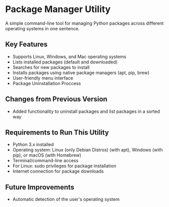  # Package Manager Utility
 A simple command-line tool for managing Python packages across different operating systems in one sentence.
 ## Key Features
 - Supports Linux, Windows, and Mac operating systems
 - Lists installed packages (default and downloaded)
 - Searches for new packages to install
 - Installs packages using native package managers (apt, pip, brew)
 - User-friendly menu interface
 - Package Uninstallation Proccess
 ## Changes from Previous Version
 - Added functionality to uninstall packages and list packages in a sorted way
 ## Requirements to Run This Utility
 - Python 3.x installed
 - Operating system: Linux (only Debian Distros) (with apt), Windows (with pip), or macOS (with Homebrew)
 - Terminal/command-line access
 - For Linux: sudo privileges for package installation
 - Internet connection for package downloads
 ## Future Improvements
 - Automatic detection of the user's operating system

